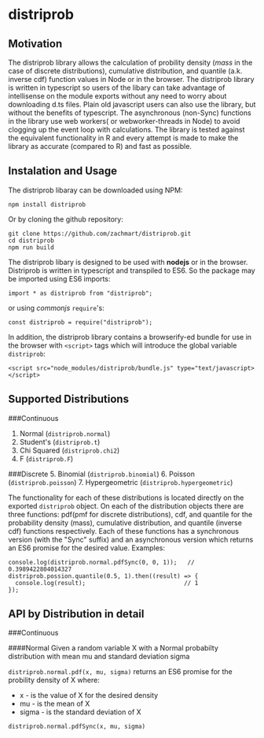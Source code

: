 distriprob
==========

Motivation
----------

The distriprob library allows the calculation of probility density (_mass_ in the case of
discrete distributions), cumulative distribution, and quantile (a.k. inverse cdf)
function values in Node or in the browser. The distriprob library is written in typescript
so users of the libary can take advantage of intellisense on the module exports without
any need to worry about downloading d.ts files. Plain old javascript users can also use
the library, but without the benefits of typescript. The asynchronous (non-Sync) functions
in the library use web workers( or webworker-threads in Node) to avoid clogging up the
event loop with calculations. The library is tested against the equivalent functionality
in R and every attempt is made to make the library as accurate (compared to R) and fast as
possible.


Instalation and Usage
---------------------

The distriprob libaray can be downloaded using NPM:

    npm install distriprob

Or by cloning the github repository:

    git clone https://github.com/zachmart/distriprob.git
    cd distriprob
    npm run build

The distriprob libary is designed to be used with __nodejs__ or in the browser. Distriprob
is written in typescript and transpiled to ES6. So the package may be imported using ES6
imports:

    import * as distriprob from "distriprob";

or using *commonjs* `require`'s:

    const distriprob = require("distriprob");

In addition, the distriprob library contains a browserify-ed bundle for use in the browser
with `<script>` tags which will introduce the global variable `distriprob`:

    <script src="node_modules/distriprob/bundle.js" type="text/javascript></script>

Supported Distributions
-----------------------

###Continuous
1. Normal (`distriprob.normal`)
2. Student's (`distriprob.t`)
3. Chi Squared (`distriprob.chi2`)
4. F (`distriprob.F`)

###Discrete
5. Binomial (`distriprob.binomial`)
6. Poisson (`distriprob.poisson`)
7. Hypergeometric (`distriprob.hypergeometric`)

The functionality for each of these distributions is located directly on the exported
`distriprob` object. On each of the distribution objects there are three functions:
pdf(pmf for discrete distributions), cdf, and quantile for the probability density
(mass), cumulative distribution, and quantile (inverse cdf) functions respectively.
Each of these functions has a synchronous version (with the "Sync" suffix) and an
asynchronous version which returns an ES6 promise for the desired value.
Examples:

    console.log(distriprob.normal.pdfSync(0, 0, 1));   // 0.3989422804014327
    distriprob.possion.quantile(0.5, 1).then((result) => {
      console.log(result);                            // 1
    });

API by Distribution in detail
-----------------------------

###Continuous

####Normal
Given a random variable X with a Normal probabilty distribution with mean mu and
standard deviation sigma

`distriprob.normal.pdf(x, mu, sigma)` returns an ES6 promise for the probility density of
X where:
* x - is the value of X for the desired density
* mu - is the mean of X
* sigma - is the standard deviation of X

`distriprob.normal.pdfSync(x, mu, sigma)`
